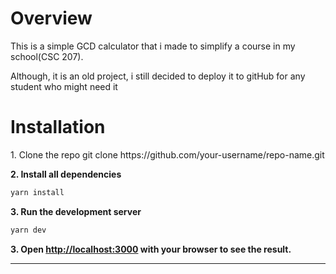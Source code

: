 <h1>Overview</h1>
<p>This is a simple GCD calculator that i made to simplify a course in my school(CSC 207). </p>
<p>Although, it is an old project, i still decided to deploy it to gitHub for any student who might need it</p>

<h1>Installation</h1>
<p>1. Clone the repo
git clone https://github.com/your-username/repo-name.git

**2. Install all dependencies**

```bash
yarn install
```

**3. Run the development server**

```bash
yarn dev
```

**3. Open [http://localhost:3000](http://localhost:3000) with your browser to see the result.**

---

